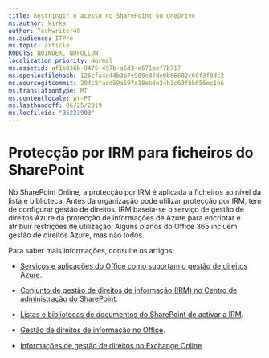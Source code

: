 ```yaml
---
title: Restringir o acesso no SharePoint ou OneDrive
ms.author: kirks
author: Techwriter40
ms.audience: ITPro
ms.topic: article
ROBOTS: NOINDEX, NOFOLLOW
localization_priority: Normal
ms.assetid: af1b936b-0475-497b-a6d3-e671aef7b717
ms.openlocfilehash: 126cfa4e44b3b7e900e47de0b86602c60f3f0dc2
ms.sourcegitcommit: 204c8fadd59a597a18ebde24b3c63fbb656ec1b6
ms.translationtype: MT
ms.contentlocale: pt-PT
ms.lasthandoff: 06/25/2019
ms.locfileid: "35223903"
---
```

# <a name="irm-protection-to-sharepoint-files"></a>Protecção por IRM para ficheiros do SharePoint


No SharePoint Online, a protecção por IRM é aplicada a ficheiros ao nível da lista e biblioteca. Antes da organização pode utilizar protecção por IRM, tem de configurar gestão de direitos. IRM baseia-se o serviço de gestão de direitos Azure da protecção de informações de Azure para encriptar e atribuir restrições de utilização. Alguns planos do Office 365 incluem gestão de direitos Azure, mas não todos. 

Para saber mais informações, consulte os artigos:

- [Serviços e aplicações do Office como suportam o gestão de direitos Azure](https://docs.microsoft.com/azure/information-protection/understand-explore/office-apps-services-support).

- [Conjunto de gestão de direitos de informação (IRM) no Centro de administração do SharePoint](https://docs.microsoft.com/office365/securitycompliance/set-up-irm-in-sp-admin-center).

- [Listas e bibliotecas de documentos do SharePoint de activar a IRM](https://docs.microsoft.com/office365/securitycompliance/set-up-irm-in-sp-admin-center#irm-enable-sharepoint-document-libraries-and-lists).

- [Gestão de direitos de informação no Office](https://support.office.com/Article/Information-Rights-Management-in-Office-c7a70797-6b1e-493f-acf7-92a39b85e30c).

- [Informações de gestão de direitos no Exchange Online](https://docs.microsoft.com/office365/SecurityCompliance/information-rights-management-in-exchange-online).


